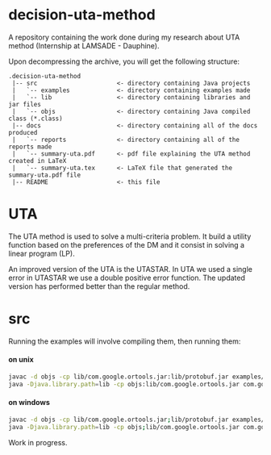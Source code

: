# decision-uta-method
A repository containing the work done during my research about UTA method (Internship at LAMSADE - Dauphine).

Upon decompressing the archive, you will get the following structure:
```
.decision-uta-method
 |-- src                      <- directory containing Java projects
 |   `-- examples             <- directory containing examples made
 |   `-- lib                  <- directory containing libraries and jar files
 |   `-- objs                 <- directory containing Java compiled class (*.class)
 |-- docs                     <- directory containing all of the docs produced
 |   `-- reports              <- directory containing all of the reports made
 |   `-- summary-uta.pdf      <- pdf file explaining the UTA method created in LaTeX
 |   `-- summary-uta.tex      <- LaTeX file that generated the summary-uta.pdf file 
 |-- README                   <- this file
```

# UTA
The UTA method is used to solve a multi-criteria problem. It build a utility function based on the preferences of the DM and it consist in solving a linear program (LP).

An improved version of the UTA is the UTASTAR. In UTA we used a single error in UTASTAR we use a double positive error function. The updated version has performed better than the regular method. 
  
# src
Running the examples will involve compiling them, then running them:

#### on unix
```bash
javac -d objs -cp lib/com.google.ortools.jar:lib/protobuf.jar examples/LinearProgramming.java
java -Djava.library.path=lib -cp objs:lib/com.google.ortools.jar com.google.ortools.samples.LinearProgramming
```

#### on windows
```bash
javac -d objs -cp lib/com.google.ortools.jar;lib/protobuf.jar examples/LinearProgramming.java
java -Djava.library.path=lib -cp objs;lib/com.google.ortools.jar com.google.ortools.samples.LinearProgramming
```

Work in progress.
